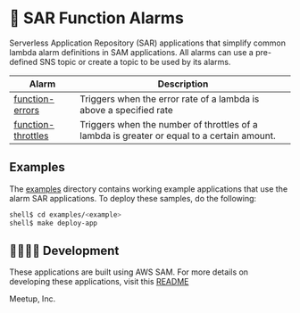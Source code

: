 # 🚨 SAR Function Alarms

Serverless Application Repository (SAR) applications that simplify common lambda alarm definitions in SAM applications. All alarms can use a pre-defined SNS topic or create a topic to be used by its alarms.

| Alarm | Description |
| ----- | ----------- |
| [function-errors](./function-errors-alarm/README.md) | Triggers when the error rate of a lambda is above a specified rate |
| [function-throttles](./function-throttles-alarm/README.md) | Triggers when the number of throttles of a lambda is greater or equal to a certain amount. |

## Examples

The [examples](./examples) directory contains working example applications that use the alarm SAR applications. To deploy these samples, do the following:

```bash
shell$ cd examples/<example>
shell$ make deploy-app
```

## 👩‍💻👨‍💻 Development

These applications are built using AWS SAM. For more details on developing these applications, visit this [README](./DEVELOPING.md)

Meetup, Inc.
